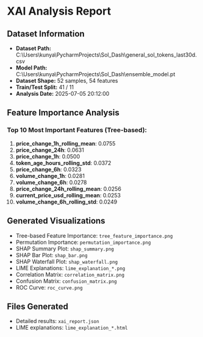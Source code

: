 # XAI Analysis Report

## Dataset Information
- **Dataset Path:** C:\Users\kunya\PycharmProjects\Sol_Dash\general_sol_tokens_last30d.csv
- **Model Path:** C:\Users\kunya\PycharmProjects\Sol_Dash\ensemble_model.pt
- **Dataset Shape:** 52 samples, 54 features
- **Train/Test Split:** 41 / 11
- **Analysis Date:** 2025-07-05 20:12:00

## Feature Importance Analysis

### Top 10 Most Important Features (Tree-based):
1. **price_change_1h_rolling_mean**: 0.0755
2. **price_change_24h**: 0.0631
3. **price_change_1h**: 0.0500
4. **token_age_hours_rolling_std**: 0.0372
5. **price_change_6h**: 0.0323
6. **volume_change_1h**: 0.0281
7. **volume_change_6h**: 0.0278
8. **price_change_24h_rolling_mean**: 0.0256
9. **current_price_usd_rolling_mean**: 0.0253
10. **volume_change_6h_rolling_std**: 0.0249

## Generated Visualizations
- Tree-based Feature Importance: `tree_feature_importance.png`
- Permutation Importance: `permutation_importance.png`
- SHAP Summary Plot: `shap_summary.png`
- SHAP Bar Plot: `shap_bar.png`
- SHAP Waterfall Plot: `shap_waterfall.png`
- LIME Explanations: `lime_explanation_*.png`
- Correlation Matrix: `correlation_matrix.png`
- Confusion Matrix: `confusion_matrix.png`
- ROC Curve: `roc_curve.png`

## Files Generated
- Detailed results: `xai_report.json`
- LIME explanations: `lime_explanation_*.html`

